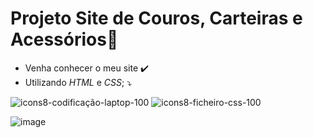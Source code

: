 ﻿# Projeto Site de Couros, Carteiras e Acessórios📁

- Venha conhecer o meu site ✔️
- Utilizando *HTML* e *CSS*; ⤵️

![icons8-codificação-laptop-100](https://user-images.githubusercontent.com/101723189/169597908-c42afc67-f1e8-423b-829a-70005f9c41a5.png) ![icons8-ficheiro-css-100](https://user-images.githubusercontent.com/101723189/169598035-2e13a0f7-c5a7-468e-8f06-91e74565a2f8.png)



 ![image](https://user-images.githubusercontent.com/101723189/169597567-c8fb871b-365d-4c98-9c82-56b98c015174.png)

